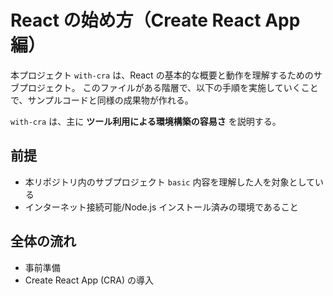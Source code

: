 # React の始め方（Create React App 編）
本プロジェクト `with-cra` は、React の基本的な概要と動作を理解するためのサブプロジェクト。
このファイルがある階層で、以下の手順を実施していくことで、サンプルコードと同様の成果物が作れる。

`with-cra` は、主に **ツール利用による環境構築の容易さ** を説明する。

## 前提
- 本リポジトリ内のサブプロジェクト `basic` 内容を理解した人を対象としている
- インターネット接続可能/Node.js インストール済みの環境であること

## 全体の流れ
- 事前準備
- Create React App (CRA) の導入
